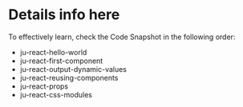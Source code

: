 # Details info here #

To effectively learn, check the Code Snapshot in the following order:


- ju-react-hello-world
- ju-react-first-component
- ju-react-output-dynamic-values
- ju-react-reusing-components
- ju-react-props
- ju-react-css-modules